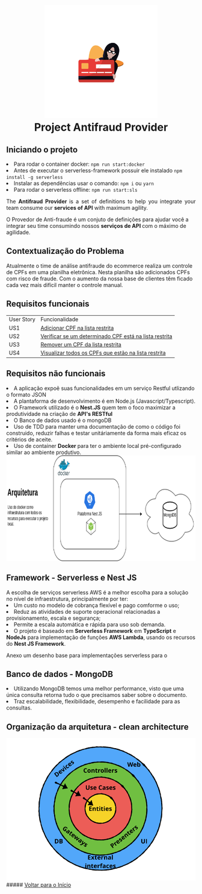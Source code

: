 <h1 id="logo" align="center">
  <a name="logo" href="#"><img src="./documentation/assets/logo.png" alt="Bear Stone Smart Home" width="300"></a>
  <br>
  Project Antifraud Provider
</h1>
<h2> Iniciando o projeto </h2>
<p>
  <li>Para rodar o container docker: <code>npm run start:docker</code></li>

  <li>Antes de executar o serverless-framework possuir ele instalado
  <code>npm install -g serverless</code></li>

  <li>Instalar as dependências usar o comando: <code>npm i</code> ou <code>yarn</code></li>

  <li>Para rodar o serverless offline: <code>npm run start:sls</code></li>

</p>

<p align="justify">
  The <b> Antifraud Provider </b>is a set of definitions to help you integrate your team consume our <b> services of API</b> with maximum agility. 

  O Provedor de Anti-fraude é um conjuto de definições para ajudar você a integrar seu time consumindo nossos <b> serviços de API </b>com o máximo de agilidade.
</p>
<h2>
  Contextualização do Problema
</h2>
Atualmente o time de análise antifraude do ecommerce realiza um controle de CPFs em
uma planilha eletrônica. Nesta planilha são adicionados CPFs com risco de fraude. Com o
aumento da nossa base de clientes têm ficado cada vez mais difícil manter o controle
manual.

<h2>
  Requisitos funcionais
</h2>
<table>
  <tr>
    <td> User Story </td> 
    <td> Funcionalidade </td>
  </tr>
  <tr>
    <td>
     US1
    </td>
    <td>
      <a href="./documentation/US1.md" target=""_blank>
       Adicionar CPF na lista restrita
      </a>
    </td>
  </tr>
  <tr>
    <td> US2</td>
    <td> 
      <a href="./documentation/US2.md">
       Verificar se um determinado CPF está na lista restrita
      </a>
    </td>
  </tr>
  <tr>
    <td> US3</td>
    <td>
      <a href="./documentation/US3.md">
        Remover um CPF da lista restrita
      </a>
    </td>
  </tr>
  <tr>
    <td>
     US4
    </td>
    <td>
      <a href="./documentation/US4.md">
       Visualizar todos os CPFs que estão na lista restrita
      </a>
    </td>
  </tr>
</table>
<h2>
  Requisitos não funcionais
</h2>
<li> A aplicação expoẽ suas funcionalidades em um serviço Restful utlizando o formato JSON
</li>
<li>
A plantaforma de desenvolvimento é em Node.js (Javascript/Typescript).
<li>
 O Framework utilizado é o <b>Nest.JS</b> quem tem o foco maximizar a produtividade na criação de <b>API's RESTful</b>
</li>
<li>
  O Banco de dados usado é o mongoDB
</li>
<li>
  Uso de TDD para manter uma documentação de como o código foi construido, reduzir falhas e testar unitáriamente da forma mais eficaz os critérios de aceite.
</li>
<li>
  Uso de container <b> Docker </b> para ter o ambiente local pré-configurado similar ao ambiente produtivo.
</li>
<img src="./documentation/assets/arquitetura.png" alt="Bear Stone Smart Home" width="900" height="280">
<h2>
  Framework - Serverless e Nest JS
</h2>
A escolha de serviços serverless AWS é a melhor escolha para a  solução no nível de infraestrutura, principalmente por ter:

<li>Um custo no modelo de cobrança flexível e pago comforme o uso;</li>

<li>Reduz as atividades de suporte operacional relacionadas a provisionamento, escala e segurança;</li>

<li> Permite a escala automática e rápida para uso sob demanda.</li>

<li>O projeto é baseado em <b>Serverless Framework</b> em <b>TypeScript</b> e <b>NodeJs</b> para implementação de funções <b>AWS Lambda</b>, usando os recursos do <b>Nest JS Framework</b>.</li>

Anexo um desenho base para implementações serverless para o 
<h2>
  Banco de dados - MongoDB
</h2>
<li>
  Utilizando MongoDB temos uma melhor performance, visto que uma única consulta retorna tudo o que precisamos saber sobre o documento.
</li>
<li>
  Traz escalabilidade, flexibilidade, desempenho e facilidade para as consultas.
</li>

<h2> Organização da arquitetura - clean architecture </h2>
<img src="./documentation/assets/clean-architecture.png"/>
##### <a href="../README.md">Voltar para o Início</a>